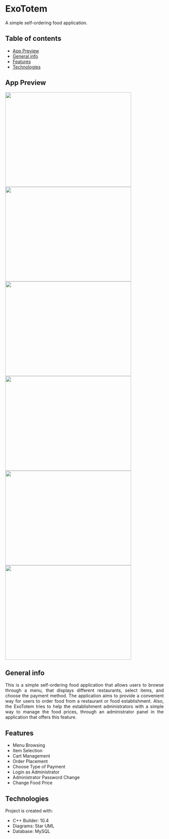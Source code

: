 # ExoTotem
A simple self-ordering food application.

## Table of contents
* [App Preview](#app-preview)
* [General info](#general-info)
* [Features](#features)
* [Technologies](#technologies)

## App Preview 
<img src="https://github.com/Diazepam71/ExoTotem/assets/117306844/04524b8e-b818-4300-bb9c-616219f9758c" width="400" height="300">
<img src="https://github.com/Diazepam71/ExoTotem/assets/117306844/173b8187-e6b4-437f-b3c5-788a8529700c" width="400" height="300" >
<img src="https://github.com/Diazepam71/ExoTotem/assets/117306844/3b3c66b0-ac78-496b-9247-dcb36fb82cc7" width="400" height="300">
<img src="https://github.com/Diazepam71/ExoTotem/assets/117306844/fa1efba0-1fee-45cc-adba-8268a60e395c" width="400" height="300">
<img src="https://github.com/Diazepam71/ExoTotem/assets/117306844/d58c2e48-63f7-4832-8358-b23d9aa0ef95" width="400" height="300">
<img src="https://github.com/Diazepam71/ExoTotem/assets/117306844/830a6598-4e57-48e0-81f2-a843fe9e7fa4" width="400" height="300">

## General info

<p align="justify">
  This is a simple self-ordering food application that allows users to browse through a menu, that displays different restaurants, select items, and choose the payment method. The application aims to provide a convenient way for users to order food from a restaurant or food establishment. Also, the ExoTotem tries to help the establishment administrators with a simple way to manage the food prices, through an administrator panel in the application that offers this feature.
</p>

## Features
* Menu Browsing
* Item Selection
* Cart Management
* Order Placement
* Choose Type of Payment
* Login as Administrator
* Administrator Password Change
* Change Food Price

## Technologies
Project is created with:
* C++ Builder: 10.4
* Diagrams: Star UML
* Database: MySQL
